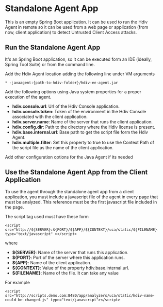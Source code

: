 # Standalone Agent App
This is an empty Spring Boot application. It can be used to run the Hdiv Agent in remote so it can be used 
from a web page or application (from now, client application) to detect Untrusted Client Access attacks.

## Run the Standalone Agent App
It's an Spring Boot application, so it can be executed form an IDE (ideally, Spring Tool Suite) or 
from the command line. 

Add the Hdiv Agent location adding the following line under VM arguments

```
* -javaagent:{path-to-hdiv-folder}/hdiv-ee-agent.jar
```

Add the following options using Java system properties for a proper execution of the agent. 

* **hdiv.console.url**: Url of the Hdiv Console application.
* **hdiv.console.token**: Token of the environment in the Hdiv Console associated with the client application.
* **hdiv.server.name**: Name of the server that runs the client application.
* **hdiv.config.dir**: Path to the directory where the Hdiv license is present.
* **hdiv.base.internal.url**: Base path to get the script file form the Hdiv Agent.
* **hdiv.multiple.filter**: Set this property to true to use the Context Path of the script file as the 
name of the client application.

Add other configuration options for the Java Agent if its needed

## Use the Standalone Agent App from the Client Application
To use the agent through the standalone agent app from a client application, you must include a javascript 
file of the agent in every page that must be analyzed. This reference must be the first javascript file included
in the page.

The script tag used must have these form

```
<script src="http://${SERVER}:${PORT}/${APP}/${CONTEXT}/uca/static/${FILENAME}.js" type="text/javascript" ></script>
```

where

* **${SERVER}**: Name of the server that runs this application.
* **${PORT}**: Port of the server where this application runs.
* **${APP}**: Name of the client application.
* **${CONTEXT}**: Value of the property hdiv.base.internal.url.
* **${FILENAME}**: Name of the file. It can take any value

For example

```
<script src="http://scripts.demo.com:8480/app/analyzers/uca/static/hdiv-name-could-be-changed.js" type="text/javascript"></script>
```